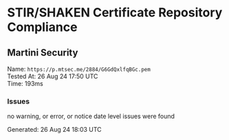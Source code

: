 # STIR/SHAKEN Certificate Repository Compliance

## Martini Security

Name: `https://p.mtsec.me/2884/G6GdQxlfqBGc.pem`\
Tested At: 26 Aug 24 17:50 UTC\
Time: 193ms

### Issues

no warning, or error, or notice date level issues were found

Generated: 26 Aug 24 18:03 UTC